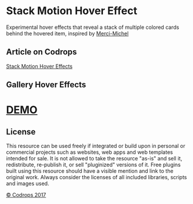 # Stack Motion Hover Effect

Experimental hover effects that reveal a stack of multiple colored cards behind the hovered item, inspired by [Merci-Michel](http://www.merci-michel.com/projects/)

## Article on Codrops

[Stack Motion Hover Effects](https://tympanus.net/codrops/?p=30373)

## Gallery Hover Effects
# [DEMO](http://tympanus.net/Development/StackMotionHoverEffects/)

## License
This resource can be used freely if integrated or build upon in personal or commercial projects such as websites, web apps and web templates intended for sale. It is not allowed to take the resource "as-is" and sell it, redistribute, re-publish it, or sell "pluginized" versions of it. Free plugins built using this resource should have a visible mention and link to the original work. Always consider the licenses of all included libraries, scripts and images used.

[© Codrops 2017](http://www.codrops.com)

